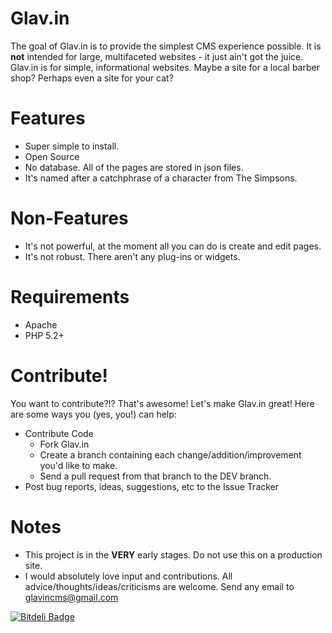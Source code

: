 Glav.in
=======

The goal of Glav.in is to provide the simplest CMS experience possible. It is **not** intended for large, multifaceted websites - it just ain't got the juice. Glav.in is for simple, informational websites. Maybe a site for a local barber shop? Perhaps even a site for your cat?

Features
========

* Super simple to install.
* Open Source
* No database. All of the pages are stored in json files.
* It's named after a catchphrase of a character from The Simpsons.

Non-Features
============

* It's not powerful, at the moment all you can do is create and edit pages.
* It's not robust. There aren't any plug-ins or widgets.

Requirements
============

* Apache
* PHP 5.2+


Contribute!
===========
You want to contribute?!? That's awesome! Let's make Glav.in great! Here are some ways you (yes, you!) can help:

* Contribute Code
   * Fork Glav.in
   * Create a branch containing each change/addition/improvement you'd like to make.
   * Send a pull request from that branch to the DEV branch.
* Post bug reports, ideas, suggestions, etc to the Issue Tracker



Notes
=====

* This project is in the **VERY** early stages. Do not use this on a production site.
* I would absolutely love input and contributions. All advice/thoughts/ideas/criticisms are welcome. Send any email to glavincms@gmail.com

[![Bitdeli Badge](https://d2weczhvl823v0.cloudfront.net/mattsparks/glav.in/trend.png)](https://bitdeli.com/free "Bitdeli Badge")

